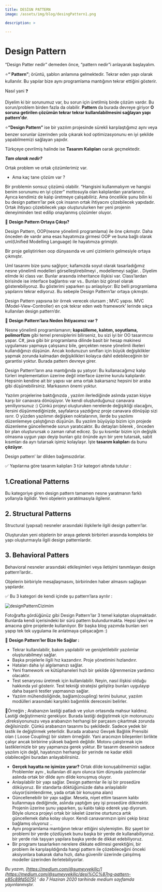 ```yaml
---
title: DESİGN PATTERN
image: /assets/img/blog/desingPattern1.png

description: >

---
```

# **Design Pattern**

“Design Patter nedir” demeden önce, “pattern nedir”i anlayarak başlayalım.

⭐**“ Pattern”**; örüntü, şablon anlamına gelmektedir. Tekrar eden yapı olarak kullanılır. Bu yapılar bize aynı programlama mantığının tekrar ettiğini gösterir.

Nasıl yani ❓

Diyelim ki bir sorunumuz var, bu sorun için üretilmiş birde çözüm vardır. Bu sorun/problem birden fazla da olabilir. **Pattern** da burada devreye giriyor **O soruna getirilen çözümün tekrar tekrar kullanılabilmesini sağlayan yapı pattern'dır**.

⭐**“Design Pattern”** ise bir yazılım projesinde sürekli karşılaştığımız aynı veya benzer sorunlar üzerinden yola çıkarak kod optimizasyonunu en iyi şekilde yapabilmemizi sağlayan yapıdır.

Türkçeye çevrilmiş halinde ise **Tasarım Kalıpları** oarak geçmektedir.

_**Tam olarak nedir?**_

Ortak problem ve ortak çözümlerimiz var.

-   Ama kaç tane çözüm var ?

Bir problemin sonsuz çözümü olabilir. “Hangisini kullanmalıyım ve hangisi benim sorunumu en iyi çözer” mottosuyla olan kalıplardan yararlanırız. Ayrıca kendimiz de kalıp üretmeye çalışabiliriz. Ama öncelikle şunu bilin ki bu design pattern’lar pek çok insanın ortak ihtiyacını çözebilecek yapıdadır. Ortak ihtiyacı çözebilecek yapı oluşturulurken her yeni projenin deneyiminden test edilip onaylanmış çözümler oluyor.

📌 **Design Pattern Ortaya Çıkışı?**

Design Pattern, OOP(nesne yönelimli programlama) ile öne çıkmıştır. Daha önceden de vardır ama esas hayatımıza girmesi OOP ve buna bağlı olarak uml(Unified Modelling Language) ile hayatımıza grimiştir.

Bir proje geliştirirken oop dünyasında ve uml çizimlerin gelmesiyle ortaya çıkmıştır.

Uml tasarımı bize şunu sağlıyor; kafamızda soyut olarak tasarladığımız nesne yönelimli modelleri görselleştirebilmeyi , modellemeyi sağlar. . Diyelim elimde iki class var. Bunlar arasında inheritance ilişkisi var. Class’lardan birisinde ise interface bağlantısı var vs.. Bunları biz görsel olarak gösterebiliyoruz. Bu gösterimi yaparken şu anlaşılıyor: Biz belli programlama yapılarını tekrar ediyoruz. Bu sebeple Design Pattern’lar ortaya çıkmıştır.

Design Pattern yapısına bir örnek verecek olursam ; MVC yapısı. MVC (Model-View-Controller) en çok tekrar eden web framework’ lerinde sıkça kullanılan design pattern’dır.

📌 **Design Pattern’lara Neden İhtiyacımız var ?**

Nesne yönelimli programlamanın; **kapsülleme, kalıtım, soyutlama, polimorfizm** gibi temel prensiplerini bilirseniz, bu sizi iyi bir OO tasarımcısı yapar. C#, java gibi bir programlama dilinde basit bir hesap makinesi uygulaması yapmaya çalışsanız bile, gerçekten nesne yönelimli ilkeleri kullandığınızı düşünün. Ancak kodunuzun sınıfları için büyük değişiklikler yapmak zorunda kalmadan değişiklikleri kolayca dahil edebileceğinin bir garantisi yoktur. Burada pattern devreye girer.

Design Pattern’ların ana mantığında şu yatıyor: Bu kullanacağımız kalıp türleri implementation üzerine değil interface üzerine kurulu kalıplardır. Hepsinin kendine ait bir yapısı var ama ortak bakarsanız hepsini bir araba gibi düşünebilirsiniz. Markasının önemi yoktur.

Yazılım projelerine baktığınızda , yazılım ilerlediğinde aslında yazan kişiye karşı bir canavara dönüşüyor. Ve kendi oluşturduğunuz canavara yeniliyorsunuz :) Çünkü projeyi oluşturuken nerelerde değişikliği olacağını, ilersini düşünmediğinizde, sayfalarca yazdığınız proje canavara dönüşüp sizi ısırır. O yüzden yazılımın değişken noktalarının, ilerde bu yazılımı düzenlemeye çalıştığınızı düşünün. Bu yazılım büyüyüp bizim için projede düzenleme güncellemede sorun yaratıcaktır. Bu detayları bilerek , önceden bir plan oluşturursak o zaman rahat edicez. Şu şu kısımlar bizim için değişlik olmasına uygun yapı deyip bunları göz önünde ayrı bir yere tutarsak, sabit kısımları da ayrı tutarsak işimiz kolaylaşır. İşte **tasarım kalıpları** da bunu **çözüyor**.

Design pattern’ lar dilden bağımsızdırlar.

✅ Yapılarına göre tasarım kalıpları 3 tür kategori altında tutulur :

## **1.Creational Patterns**

Bu kategoriye giren design pattern tamamen nesne yaratmanın farklı yollarıyla ilgilidir. Yeni objelerin yaratılmasıyla ilgilenir.

## **2. Structural Patterns**

Structural (yapısal) nesneler arasındaki ilişkilerle ilgili design pattern’lar.

Oluşturulan yeni objelerin bir araya gelerek birbirleri arasında kompleks bir yapı oluşturmaıyla ilgili design patternlardır.

## **3. Behavioral Patters**

Behavioral nesneler arasındaki etkileşimleri veya iletişimi tanımlayan design pattern’lardır..

Objelerin birbiriyle mesajlaşmasını, birbirinden haber almasını sağlayan yapılardır.

✅ Bu 3 kategori de kendi içinde şu pattern’lara ayrılır :

![designPatternCizimim](/assets/img/blog/desingPattern.png)

Fotoğrafta gördüğünüz gibi Design Pattern'lar 3 temel kalıptan oluşmaktadır. Bunlarda kendi içerisindeki bir sürü pattern bulundurmakta. Hepsi işlevi ve amacına göre projelerde kullanılıyor. Bir başka blog yazımda bunları seri yapıp tek tek uygulama ile anlatmaya çalışacağım :)

📌 **Design Pattern’ler Bize Ne Sağlar :**

-   Tekrar kullanılabilir, bakım yapılabilir ve genişletilebilir yazılımlar oluşturabilmeyi sağlar.
-   Başka projelerle ilgili hız kazandırır. Proje yönetimini hızlandırır.
-   Hataları daha iyi algılamanızı sağlar.
-   Yeni framework ve kütüphaneleri hızlı bir şekilde öğrenmenize yardımcı olacaktır.
-   Test senaryosu üretmek için kullanılabilir. Neyin, nasıl ilişkisi olduğu hakkında yol gösterir. Test tekniği stratejisi geliştirp bunları uygulayıp daha başarılı testler yapmasnızı sağlar.
-   Yazılım mühendisliğinde, bağlam(coupling) terimi bulunur, yazılım modülleri arasındaki karşılıklı bağımlılık derecesini belirler.

🔦Örneğin ; Arabanızın lastiği patladı ve yolun ortasında mahsur kaldınız. Lastiği değiştirmeniz gerekiyor. Burada lastiği değiştirmek için motorunuzu ,direksiyonunuzu veya arabanızın herhangi bir parçasını çıkartmak zorunda değilsinizdir. Çünkü arabanızın tasarımı bu şekildedir. Sadece yedek bir lastik ile değiştirmek yeterlidir. Burada arabanız Gevşek Bağlılık Prensibi olan ( Loose Coupling) bir sistem örneğidir. Yani aracınızın bileşenleri birlikte çalışır ancak birbirine yüksek bağımlı değildir. Motoru çalıştırmak için lastiklerinizle bir şey yapmanıza gerek yoktur. Bir tasarım deseninin sadece yazılım için değil, hayatınızın herhangi bir yerinde ne kadar etkili olabileceğini buradan anlayabilirsiniz.

-   **Gerçek hayatta ne işimize yarar?** Ortak dilde konuşabilmemizi sağlar. Problemler aynı , kullanılan dil aynı olunca tüm dünyada yazılımcılar aslında ortak bir dilde aynı dilde konuşmuş oluyor.
-   Anlaşılabilir bir yapı sağlar. Design patternlar ile işi bir prosedüre döküyoruz. Bir standarta döktüğümüzde daha anlaşılabilir oluyor(isimlendirme, yada ortak bir konuşma alanı)
-   Güncellenebilir bir yapı sağlar. Mesela, niyet ettim tasarım kalıbı kullanmaya dediğimde, aslında yaptığım şey işi prosedüre dökmektir. Projenin üzerine şunu yaparken, şu kalıbı takip ederek yap diyorum. Böyle olunca projeyi ortak bir iskelet üzerine oturtunca artık güncellemek daha kolay oluyor. Kendi canavarımızın ipini çekip biraz bağlamış oluyoruz ..
-   Aynı programlama mantığının tekrar ettiğini söylemiştim. Biz şayet bir problemi bir yerde çözdüysek bunu başka bir yerde de kullanabiliyoruz. bir yerde risk taşıyan yapılara başka yerde de dikkat edebiliyoruz.
-   Bir programı tasarlarken nerelere dikkate edilmesi gerektiğini, bir problem ile karşılaşıldığında hangi pattern ile çözebileceğini önceki aksiyonlara bakarak daha hızlı, daha güvenilir üzerinde çalışılmış modeller üzerinden ilerletebiliyorlar.

_Bu yazım, [https://medium.com/@sumeyyekilic/](https://medium.com/@sumeyyekilic/desi%CC%87ng-pattern-e85c89fd5075) ' da 7 Haziran 2020 tarihinde medium sayfamda yayınlanmıştır._